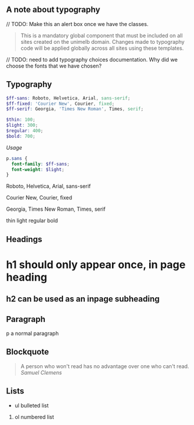 ## A note about typography

// TODO: Make this an alert box once we have the classes.

> This is a mandatory global component that must be included on all sites created on the unimelb domain. Changes made to typography code will be applied globally across all sites using these templates.

// TODO: need to add typography choices documentation. Why did we choose the fonts that we have chosen?


## Typography
```scss
$ff-sans: Roboto, Helvetica, Arial, sans-serif;
$ff-fixed: 'Courier New', Courier, fixed;
$ff-serif: Georgia, 'Times New Roman', Times, serif;

$thin: 100;
$light: 300;
$regular: 400;
$bold: 700;
```

*Usage*

```scss
p.sans {
  font-family: $ff-sans;
  font-weight: $light;
}
```

<div class="type-test">
  <p class="sans">Roboto, Helvetica, Arial, sans-serif</p>
  <p class="fixed">Courier New, Courier, fixed</p>
  <p class="serif">Georgia, Times New Roman, Times, serif</p>
  <p>
    <span class="thin">thin</span>
    <span class="light">light</span>
    <span class="regular">regular</span>
    <span class="bold">bold</span>
  </p>
</div>

## Headings
<h1>h1 should only appear once, in page heading</h1>
<h2>h2 can be used as an inpage subheading</h2>

## Paragraph
<p>p a normal paragraph</p>

## Blockquote
<blockquote>
  A person who won't read has no advantage over one who can't read.
  <cite>Samuel Clemens</cite>
</blockquote>

## Lists
<ul>
  <li>ul bulleted list</li>
</ul>
<ol>
  <li>ol numbered list</li>
</ol>
